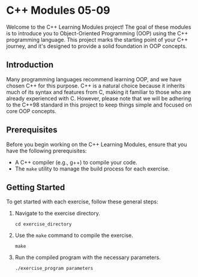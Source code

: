 # C++ Modules 05-09

Welcome to the C++ Learning Modules project! The goal of these modules is to introduce you to Object-Oriented Programming (OOP) using the C++ programming language. This project marks the starting point of your C++ journey, and it's designed to provide a solid foundation in OOP concepts.

## Introduction

Many programming languages recommend learning OOP, and we have chosen C++ for this purpose. C++ is a natural choice because it inherits much of its syntax and features from C, making it familiar to those who are already experienced with C. However, please note that we will be adhering to the C++98 standard in this project to keep things simple and focused on core OOP concepts.

## Prerequisites

Before you begin working on the C++ Learning Modules, ensure that you have the following prerequisites:

- A C++ compiler (e.g., g++) to compile your code.
- The `make` utility to manage the build process for each exercise.

## Getting Started

To get started with each exercise, follow these general steps:

1. Navigate to the exercise directory.

   ```
   cd exercise_directory
   ```

2. Use the `make` command to compile the exercise.

   ```
   make
   ```

3. Run the compiled program with the necessary parameters.

   ```
   ./exercise_program parameters
   ```